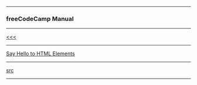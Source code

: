 
---

### freeCodeCamp Manual

---

[<<<](https://github.com/ttltrk/PRG/blob/master/COUR_MAN.MD)

---

<a href="01">Say Hello to HTML Elements</a>

---

[src](https://www.freecodecamp.org/ttltrk)

---


